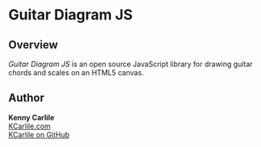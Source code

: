 # Guitar Diagram JS

## Overview

_Guitar Diagram JS_ is an open source JavaScript library for drawing guitar chords and scales on an HTML5 canvas.

## Author

**Kenny Carlile**\
[KCarlile.com](https://www.kcarlile.com/)\
[KCarlile on GitHub](https://github.com/KCarlile)

